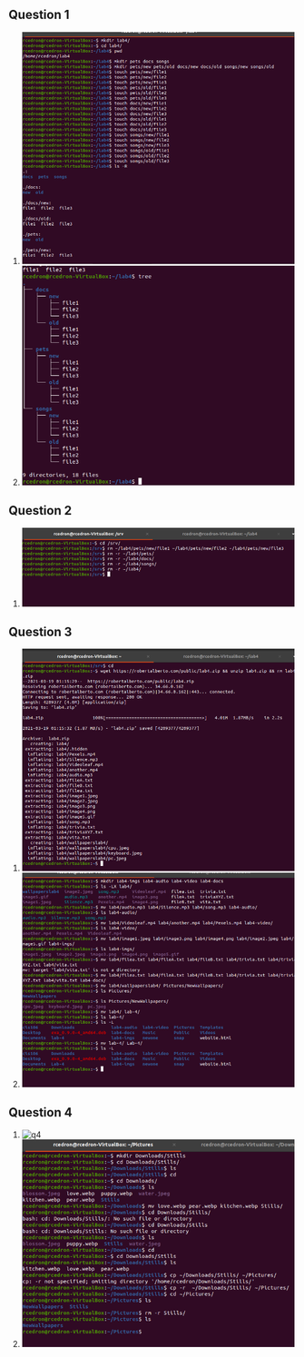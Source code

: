 ## Question 1

1) ![q1.1](../images/lab4image1.png)
2) ![q1.2](../images/lab4image2.png)

## Question 2

1) ![q2](../images/lab4image3.png)

## Question 3

1) ![q3.1](../images/lab4image4.png)
2) ![q3.2](../images/lab4image5.png)

## Question 4

1) ![q4](../images/lab4image6.png)
2) ![q4.1](../images/lab4image7.png)
